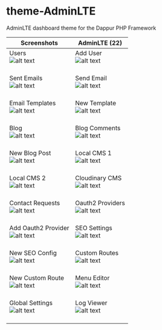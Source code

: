 # theme-AdminLTE

AdminLTE dashboard theme for the Dappur PHP Framework

Screenshots | AdminLTE (22)
-------------------------------------------------------	| ----------------------------------------------
Users <br> ![alt text][s1] <br><br> 					| Add User <br> ![alt text][s2] <br><br>
Sent Emails <br> ![alt text][s3] <br><br> 				| Send Email <br> ![alt text][s4] <br><br>
Email Templates <br> ![alt text][s5] <br><br> 			| New Template <br> ![alt text][s6] <br><br>
Blog <br> ![alt text][s7] <br><br> 						| Blog Comments <br> ![alt text][s8] <br><br>
New Blog Post <br> ![alt text][s9] <br><br> 			| Local CMS 1 <br> ![alt text][s10] <br><br>
Local CMS 2 <br> ![alt text][s11] <br><br> 				| Cloudinary CMS <br> ![alt text][s12] <br><br>
Contact Requests <br> ![alt text][s13] <br><br> 		| Oauth2 Providers <br> ![alt text][s14] <br><br>
Add Oauth2 Provider <br> ![alt text][s15] <br><br> 		| SEO Settings <br> ![alt text][s16] <br><br>
New SEO Config <br> ![alt text][s17] <br><br> 			| Custom Routes <br> ![alt text][s18] <br><br>
New Custom Route <br> ![alt text][s19] <br><br> 		| Menu Editor <br> ![alt text][s20] <br><br>
Global Settings <br> ![alt text][s21] <br><br> 			| Log Viewer <br> ![alt text][s22] <br><br>

[s1]: https://cdn.rawgit.com/dappur/theme-AdminLTE/fb399848/screenshots/1.png "Users"
[s2]: https://cdn.rawgit.com/dappur/theme-AdminLTE/fb399848/screenshots/2.png "Add User"
[s3]: https://cdn.rawgit.com/dappur/theme-AdminLTE/fb399848/screenshots/3.png "Sent Emails"
[s4]: https://cdn.rawgit.com/dappur/theme-AdminLTE/fb399848/screenshots/4.png "Send Email"
[s5]: https://cdn.rawgit.com/dappur/theme-AdminLTE/fb399848/screenshots/5.png "Email Templates"
[s6]: https://cdn.rawgit.com/dappur/theme-AdminLTE/fb399848/screenshots/6.png "New Template"
[s7]: https://cdn.rawgit.com/dappur/theme-AdminLTE/fb399848/screenshots/7.png "Blog"
[s8]: https://cdn.rawgit.com/dappur/theme-AdminLTE/fb399848/screenshots/8.png "Blog Comments"
[s9]: https://cdn.rawgit.com/dappur/theme-AdminLTE/fb399848/screenshots/9.png "New Blog Post"
[s10]: https://cdn.rawgit.com/dappur/theme-AdminLTE/fb399848/screenshots/10.png "Local CMS 1"
[s11]: https://cdn.rawgit.com/dappur/theme-AdminLTE/fb399848/screenshots/11.png "Local CMS 2"
[s12]: https://cdn.rawgit.com/dappur/theme-AdminLTE/fb399848/screenshots/12.png "Cloudinary CMS"
[s13]: https://cdn.rawgit.com/dappur/theme-AdminLTE/fb399848/screenshots/13.png "Contact Requests"
[s14]: https://cdn.rawgit.com/dappur/theme-AdminLTE/fb399848/screenshots/14.png "Oauth2 Providers"
[s15]: https://cdn.rawgit.com/dappur/theme-AdminLTE/fb399848/screenshots/15.png "Add Oauth2 Provider"
[s16]: https://cdn.rawgit.com/dappur/theme-AdminLTE/fb399848/screenshots/16.png "SEO Settings"
[s17]: https://cdn.rawgit.com/dappur/theme-AdminLTE/fb399848/screenshots/17.png "New SEO Config"
[s18]: https://cdn.rawgit.com/dappur/theme-AdminLTE/fb399848/screenshots/18.png "Custom Routes"
[s19]: https://cdn.rawgit.com/dappur/theme-AdminLTE/fb399848/screenshots/19.png "New Custom Route"
[s20]: https://cdn.rawgit.com/dappur/theme-AdminLTE/fb399848/screenshots/20.png "Menu Editor"
[s21]: https://cdn.rawgit.com/dappur/theme-AdminLTE/fb399848/screenshots/21.png "Global Settings"
[s22]: https://cdn.rawgit.com/dappur/theme-AdminLTE/fb399848/screenshots/22.png "Log Viewer"